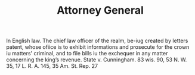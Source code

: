 ---
title: Attorney General
letter: A
permalink: "/definitions/attorney-general.html"
body: In English law. The chief law officer of the realm, be-iug created by letters
  patent, whose ofiice is to exhibit informations and prosecute for the crown iu matters'
  criminal, and to file bills iu the exchequer in any matter concerning the king’s
  revenue. State v. Cunningham. 83 wis. 90, 53 N. W. 35, 17 L. R. A. 145, 35 Am. St.
  Rep. 27
published_at: '2018-07-07'
source: Black's Law Dictionary
layout: post
---